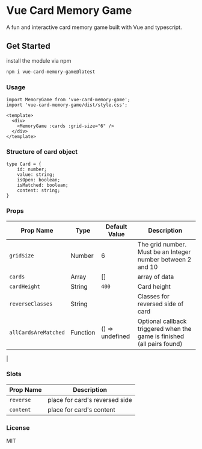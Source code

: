 # Vue Card Memory Game

A fun and interactive card memory game built with Vue and typescript.

## Get Started

install the module via npm

```bash
npm i vue-card-memory-game@latest
```

### Usage
```
import MemoryGame from 'vue-card-memory-game';
import 'vue-card-memory-game/dist/style.css';

<template>
  <div>
    <MemoryGame :cards :grid-size="6" />
  </div>
</template>
```

### Structure of card object

```
type Card = {
    id: number;
    value: string;
    isOpen: boolean;
    isMatched: boolean;
    content: string;
}
```

### Props

| Prop Name  | Type       | Default Value | Description                               |
|------------|------------|---------------|-------------------------------------------|
| `gridSize`  | Number     |    6  | The grid number. Must be an Integer number between 2 and 10       |
| `cards` | Array    | []      | array of data |
| `cardHeight` | String     | `400`          | Card height    |
| `reverseClasses` | String     |           | Classes for reversed side of card   |
| `allCardsAreMatched` | Function     |     () => undefined	      | Optional callback triggered when the game is finished (all pairs found)
   |

### Slots

| Prop Name  | Description                               |
|------------|-------------------------------------------|
| `reverse`  | place for card's reversed side    |
| `content`  | place for card's content |

### License

MIT